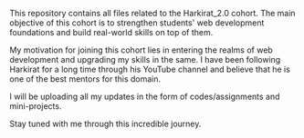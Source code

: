 This repository contains all files related to the Harkirat_2.0 cohort. The main objective of this cohort is to strengthen students' web development foundations and build real-world skills on top of them.

My motivation for joining this cohort lies in entering the realms of web development and upgrading my skills in the same. I have been following Harkirat for a long time through his YouTube channel and believe that he is one of the best mentors for this domain.

I will be uploading all my updates in the form of codes/assignments and mini-projects.

Stay tuned with me through this incredible journey.